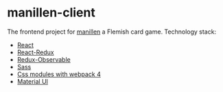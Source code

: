 # manillen-client

The frontend project for [manillen](https://nl.wikipedia.org/wiki/Manillen) a Flemish card game.
Technology stack:

- [React](https://reactjs.org/)
- [React-Redux](https://react-redux.js.org/)
- [Redux-Observable](https://redux-observable.js.org/)
- [Sass](https://sass-lang.com/)
- [Css modules with webpack 4](https://webpack.js.org/)
- [Material UI](https://material-ui.com/)

